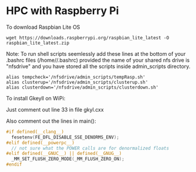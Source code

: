 HPC with Raspberry Pi
===========================

To download Raspbian Lite OS
```console
wget https://downloads.raspberrypi.org/raspbian_lite_latest -O raspbian_lite_latest.zip
```
Note: To run shell scripts seemlessly add these lines at the bottom of your .bashrc files (/home/<username>/.bashrc) provided the name of your shared nfs drive is "nfsdrive" and you have stored all the scripts inside admin_scripts directory.

```console
alias tempcheck='/nfsdrive/admin_scripts/tempRasp.sh'
alias clusterup='/nfsdrive/admin_scripts/clusterup.sh'
alias clusterdown='/nfsdrive/admin_scripts/clusterdown.sh'
```
To install Gkeyll on WiPi:

Just comment out line 33 in file gkyl.cxx

Also comment out the lines in main():
```c
#if defined(__clang__)
  fesetenv(FE_DFL_DISABLE_SSE_DENORMS_ENV);
#elif defined(__powerpc__)
  // not sure what the POWER calls are for denormalized floats
#elif defined(__GNUC__) || defined(__GNUG__)
  _MM_SET_FLUSH_ZERO_MODE(_MM_FLUSH_ZERO_ON);
#endif
```



